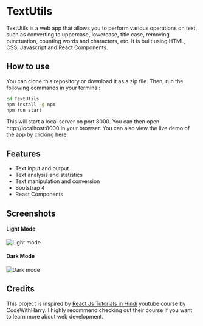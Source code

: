 # TextUtils

TextUtils is a web app that allows you to perform various operations on text, such as converting to uppercase, lowercase, title case, removing punctuation, counting words and characters, etc. It is built using HTML, CSS, Javascript and React Components.

## How to use

You can clone this repository or download it as a zip file. Then, run the following commands in your terminal:

```bash
cd TextUtils
npm install -g npm
npm run start
```

This will start a local server on port 8000. You can then open http://localhost:8000 in your browser. You can also view the live demo of the app by clicking [here](https://codekisku.github.io/TextUtils/).

## Features

- Text input and output
- Text analysis and statistics
- Text manipulation and conversion
- Bootstrap 4
- React Components

## Screenshots

  #### Light Mode
  ![Light mode](https://i.imgur.com/Jz8PORB.png)

  #### Dark Mode
  ![Dark mode](https://i.imgur.com/occv7f1.png)

 ## Credits

This project is inspired by [React Js Tutorials in Hindi](https://youtube.com/playlist?list=PLu0W_9lII9agx66oZnT6IyhcMIbUMNMdt) youtube course by CodeWithHarry. I highly recommend checking out their course if you want to learn more about web development.
